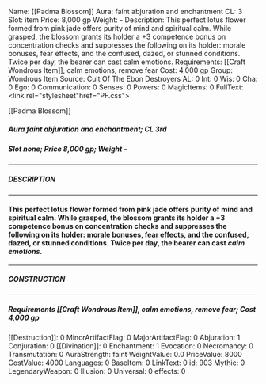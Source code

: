 Name: [[Padma Blossom]]
Aura: faint abjuration and enchantment
CL: 3
Slot: item
Price: 8,000 gp
Weight: -
Description: This perfect lotus flower formed from pink jade offers purity of mind and spiritual calm. While grasped, the blossom grants its holder a +3 competence bonus on concentration checks and suppresses the following on its holder: morale bonuses, fear effects, and the confused, dazed, or stunned conditions. Twice per day, the bearer can cast calm emotions.
Requirements: [[Craft Wondrous Item]], calm emotions, remove fear
Cost: 4,000 gp
Group: Wondrous Item
Source: Cult Of The Ebon Destroyers
AL: 0
Int: 0
Wis: 0
Cha: 0
Ego: 0
Communication: 0
Senses: 0
Powers: 0
MagicItems: 0
FullText: <link rel="stylesheet"href="PF.css"><div class="heading"><p class="alignleft">[[Padma Blossom]]</p><div style="clear: both;"></div></div><div><h5><b>Aura </b>faint abjuration and enchantment; <b>CL </b>3rd</h5><h5><b>Slot </b>none; <b>Price </b>8,000 gp; <b>Weight </b>-</h5></div><hr/><div><h5><b>DESCRIPTION</b></h5></div><hr/><div><h4><p>This perfect lotus flower formed from pink jade offers purity of mind and spiritual calm. While grasped, the blossom grants its holder a +3 competence bonus on concentration checks and suppresses the following on its holder: morale bonuses, fear effects, and the confused, dazed, or stunned conditions. Twice per day, the bearer can cast <i>calm emotions</i>.</p></h4></div><hr/><div><h5><b>CONSTRUCTION</b></h5></div><hr/><div><h5><b>Requirements </b>[[Craft Wondrous Item]], <i>calm emotions</i>, <i>remove fear</i>; <b>Cost </b>4,000 gp</h5></div>
[[Destruction]]: 0
MinorArtifactFlag: 0
MajorArtifactFlag: 0
Abjuration: 1
Conjuration: 0
[[Divination]]: 0
Enchantment: 1
Evocation: 0
Necromancy: 0
Transmutation: 0
AuraStrength: faint
WeightValue: 0.0
PriceValue: 8000
CostValue: 4000
Languages: 0
BaseItem: 0
LinkText: 0
id: 903
Mythic: 0
LegendaryWeapon: 0
Illusion: 0
Universal: 0
effects: 0
